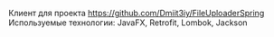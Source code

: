 Клиент для проекта https://github.com/Dmiit3iy/FileUploaderSpring
Используемые технологии: JavaFX, Retrofit, Lombok, Jackson
